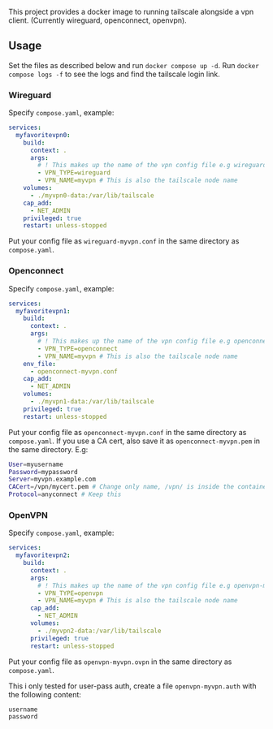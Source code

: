 This project provides a docker image to running tailscale alongside a vpn client. (Currently wireguard, openconnect, openvpn).

## Usage
Set the files as described below and run `docker compose up -d`.
Run `docker compose logs -f` to see the logs and find the tailscale login link.
### Wireguard
Specify `compose.yaml`, example:
```yaml
services:
  myfavoritevpn0:
    build:
      context: .
      args:
        # ! This makes up the name of the vpn config file e.g wireguard-myv
        - VPN_TYPE=wireguard
        - VPN_NAME=myvpn # This is also the tailscale node name
    volumes:
      - ./myvpn0-data:/var/lib/tailscale
    cap_add:
      - NET_ADMIN
    privileged: true
    restart: unless-stopped
```
Put your config file as `wireguard-myvpn.conf` in the same directory as `compose.yaml`.

### Openconnect
Specify `compose.yaml`, example:
```yaml
services:
  myfavoritevpn1:
    build:
      context: .
      args:
        # ! This makes up the name of the vpn config file e.g openconnect-myvpn.conf
        - VPN_TYPE=openconnect
        - VPN_NAME=myvpn # This is also the tailscale node name
    env_file:
      - openconnect-myvpn.conf
    cap_add:
      - NET_ADMIN
    volumes:
      - ./myvpn1-data:/var/lib/tailscale
    privileged: true
    restart: unless-stopped
```
Put your config file as `openconnect-myvpn.conf` in the same directory as `compose.yaml`.
If you use a CA cert, also save it as `openconnect-myvpn.pem` in the same directory.
E.g:
```bash
User=myusername
Password=mypassword
Server=myvpn.example.com
CACert=/vpn/mycert.pem # Change only name, /vpn/ is inside the container
Protocol=anyconnect # Keep this
```

### OpenVPN
Specify `compose.yaml`, example:
```yaml
services:
  myfavoritevpn2:
    build:
      context: .
      args:
        # ! This makes up the name of the vpn config file e.g openvpn-myv
        - VPN_TYPE=openvpn
        - VPN_NAME=myvpn # This is also the tailscale node name
      cap_add:
        - NET_ADMIN
      volumes:
        - ./myvpn2-data:/var/lib/tailscale
      privileged: true
      restart: unless-stopped
```
Put your config file as `openvpn-myvpn.ovpn` in the same directory as `compose.yaml`.

This i only tested for user-pass auth, create a file `openvpn-myvpn.auth` with the following content:
```
username
password
```